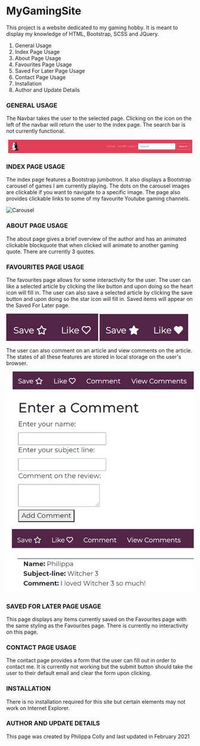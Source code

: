 # MyGamingSite

This project is a website dedicated to my gaming hobby. It is meant to display my knowledge of HTML, Bootstrap, SCSS and JQuery. 

1. General Usage
1. Index Page Usage
1. About Page Usage
1. Favourites Page Usage
1. Saved For Later Page Usage
1. Contact Page Usage
1. Installation
1. Author and Update Details 

### GENERAL USAGE

The Navbar takes the user to the selected page. Clicking on the icon on the left of the navbar will return the user to the index page. The search bar is not currently functional.

![Image of navbar](/readme-images/navbar.png)

### INDEX PAGE USAGE

The index page features a Bootstrap jumbotron. It also displays a Bootstrap carousel of games I am currently playing. The dots on the carousel images are clickable if you want to navigate to a specific image. The page also provides clickable links to some of my favourite Youtube gaming channels.

![Carousel](/readme-image/carousel.png)

### ABOUT PAGE USAGE

The about page gives a brief overview of the author and has an animated clickable blockquote that when clicked will animate to another gaming quote. There are currently 3 quotes.  

### FAVOURITES PAGE USAGE

The favourites page allows for some interactivity for the user. The user can like a selected article by clicking the like button and upon doing so the heart icon will fill in. The user can also save a selected article by clicking the save button and upon doing so the star icon will fill in. Saved items will appear on the Saved For Later page. 

![Save and like buttons empty](/readme-images/save-like-outline.png)
![Save and like buttons filled in](/readme-images/save-like-solid.png)

The user can also comment on an article and view comments on the article. The states of all these features are stored in local storage on the user's browser. 

![Comments form](/readme-images/comment-form.png)
![View comments](/readme-images/view-comment.png)


### SAVED FOR LATER PAGE USAGE

This page displays any items currently saved on the Favourites page with the same styling as the Favourites page. There is currently no interactivity on this page.

### CONTACT PAGE USAGE

The contact page provides a form that the user can fill out in order to contact me. It is currently not working but the submit button should take the user to their default email and clear the form upon clicking. 

### INSTALLATION

There is no installation required for this site but certain elements may not work on Internet Explorer.

### AUTHOR AND UPDATE DETAILS

This page was created by Philippa Colly and last updated in February 2021

